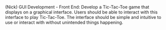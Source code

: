 (Nick) GUI Development - Front End: Develop a Tic-Tac-Toe game that displays on a graphical interface. Users should be able to interact with this interface to play Tic-Tac-Toe. The interface should be simple and intuitive to use or interact with without unintended things happening.

